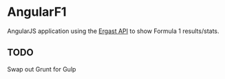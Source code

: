 # AngularF1
AngularJS application using the [Ergast API](http://ergast.com/mrd/) to show Formula 1 results/stats.

## TODO
Swap out Grunt for Gulp
